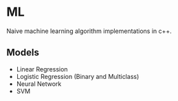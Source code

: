 # ML
Naive machine learning algorithm implementations in c++.

## Models
- Linear Regression
- Logistic Regression (Binary and Multiclass)
- Neural Network
- SVM
